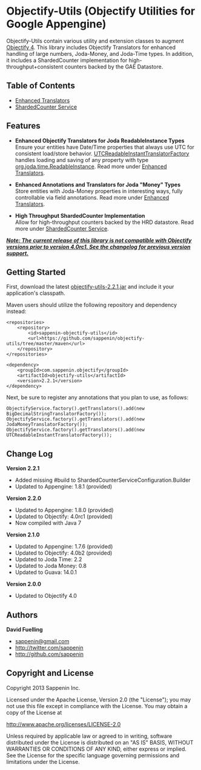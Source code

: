 Objectify-Utils (Objectify Utilities for Google Appengine)
===========================

Objectify-Utils contain various utility and extension classes to augment <a href="http://code.google.com/p/objectify-appengine">Objectify 4</a>.  This library includes Objectify Translators for enhanced handling of large numbers, Joda-Money, and Joda-Time types.  In addition, it includes a ShardedCounter implementation for high-throughput+consistent counters backed by the GAE Datastore.

Table of Contents
-------
+ <a href="https://github.com/sappenin/objectify-utils/blob/master/README-Translators.md">Enhanced Translators</a>
+ <a href="https://github.com/sappenin/objectify-utils/blob/master/README-ShardedCounter.md">ShardedCounter Service</a>

Features
------

+ <b>Enhanced Objectify Translators for Joda ReadableInstance Types</b><br/>
Ensure your entities have Date/Time properties that always use UTC for consistent load/store behavior.  <a href="https://github.com/sappenin/objectify-utils/blob/master/src/main/java/com/sappenin/objectify/translate/UTCReadableInstantTranslatorFactory.java">UTCReadableInstantTranslatorFactory</a> 
handles loading and saving of any property with type <a href="http://joda-time.sourceforge.net/apidocs/org/joda/time/ReadableInstant.html">org.joda.time.ReadableInstance</a>.  Read more under <a href="https://github.com/sappenin/objectify-utils/blob/master/README-Translators.md">Enhanced Translators</a>.

+ <b>Enhanced Annotations and Translators for Joda "Money" Types</b><br/>
Store entities with Joda-Money properties in interesting ways, fully controllable via field annotations.  Read more under <a href="https://github.com/sappenin/objectify-utils/blob/master/README-Translators.md">Enhanced Translators</a>.

+ <b>High Throughput ShardedCounter Implementation</b><br/>
Allow for high-throughput counters backed by the HRD datastore.  Read more under <a href="https://github.com/sappenin/objectify-utils/blob/master/README-ShardedCounter.md">ShardedCounter Service</a>.

<b><i><u>Note: The current release of this library is not compatible with Objectify versions prior to version 4.0rc1.  See the changelog for previous version support.</u></i></b>

Getting Started
----------

First, download the latest <a href="https://github.com/sappenin/objectify-utils/archive/2.2.1.zip">objectify-utils-2.2.1.jar</a> and include it your application's classpath.

Maven users should utilize the following repository and dependency instead:

	<repositories>
		<repository>
			<id>sappenin-objectify-utils</id>
			<url>https://github.com/sappenin/objectify-utils/tree/master/maven</url>
		</repository>
	</repositories>

    <dependency>
    	<groupId>com.sappenin.objectify</groupId>
		<artifactId>objectify-utils</artifactId>
		<version>2.2.1</version>
    </dependency>

Next, be sure to register any annotations that you plan to use, as follows:

	ObjectifyService.factory().getTranslators().add(new BigDecimalStringTranslatorFactory());
	ObjectifyService.factory().getTranslators().add(new JodaMoneyTranslatorFactory());
	ObjectifyService.factory().getTranslators().add(new UTCReadableInstantTranslatorFactory());

Change Log
----------
**Version 2.2.1**
+ Added missing #build to ShardedCounterServiceConfiguration.Builder
+ Updated to Appengine: 1.8.1 (provided)

**Version 2.2.0**
+ Updated to Appengine: 1.8.0 (provided)
+ Updated to Objectify: 4.0rc1 (provided)
+ Now compiled with Java 7

**Version 2.1.0**
+ Updated to Appengine: 1.7.6 (provided)
+ Updated to Objectify: 4.0b2 (provided)
+ Updated to Joda Time: 2.2
+ Updated to Joda Money: 0.8
+ Updated to Guava: 14.0.1

**Version 2.0.0**
+ Updated to Objectify 4.0

Authors
-------

**David Fuelling**

+ sappenin@gmail.com
+ http://twitter.com/sappenin
+ http://github.com/sappenin


Copyright and License
---------------------

Copyright 2013 Sappenin Inc.

Licensed under the Apache License, Version 2.0 (the "License");
you may not use this file except in compliance with the License.
You may obtain a copy of the License at

   http://www.apache.org/licenses/LICENSE-2.0

Unless required by applicable law or agreed to in writing, software
distributed under the License is distributed on an "AS IS" BASIS,
WITHOUT WARRANTIES OR CONDITIONS OF ANY KIND, either express or implied.
See the License for the specific language governing permissions and
limitations under the License.